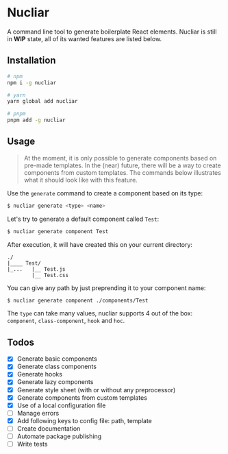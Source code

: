 # Nucliar
A command line tool to generate boilerplate React elements.
Nucliar is still in **WIP** state, all of its wanted features are listed below.

## Installation

```sh
# npm
npm i -g nucliar

# yarn
yarn global add nucliar

# pnpm
pnpm add -g nucliar
```

## Usage

>At the moment, it is only possible to generate components based on pre-made templates. In the (near) future, there will be a way to create components from custom templates. The commands below illustrates what it should look like with this feature.

Use the `generate` command to create a component based on its type:
```sh
$ nucliar generate <type> <name>
```
Let's try to generate a default component called `Test`:
```sh
$ nucliar generate component Test
```
After execution, it will have created this on your current directory:
```
./
|____ Test/
|_...   |__ Test.js
        |__ Test.css
```

You can give any path by just preprending it to your component name:
```sh
$ nucliar generate component ./components/Test
```

The `type` can take many values, nucliar supports 4 out of the box: `component`, `class-component`, `hook` and `hoc`.

## Todos

 - [x] Generate basic components
 - [x] Generate class components 
 - [x] Generate hooks
 - [x] Generate lazy components
 - [x] Generate style sheet (with or without any preprocessor)
 - [x] Generate components from custom templates
 - [x] Use of a local configuration file
 - [ ] Manage errors
 - [x] Add following keys to config file: path, template
 - [ ] Create documentation
 - [ ] Automate package publishing
 - [ ] Write tests
